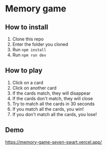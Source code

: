 # Memory game

## How to install

1. Clone this repo
2. Enter the folder you cloned
3. Run `npm install`
4. Run `npm run dev`

## How to play

1. Click on a card
2. Click on another card
3. If the cards match, they will disappear
4. If the cards don't match, they will close
5. Try to match all the cards in 30 seconds
6. If you match all the cards, you win!
7. If you don't match all the cards, you lose!

## Demo
https://memory-game-seven-swart.vercel.app/
